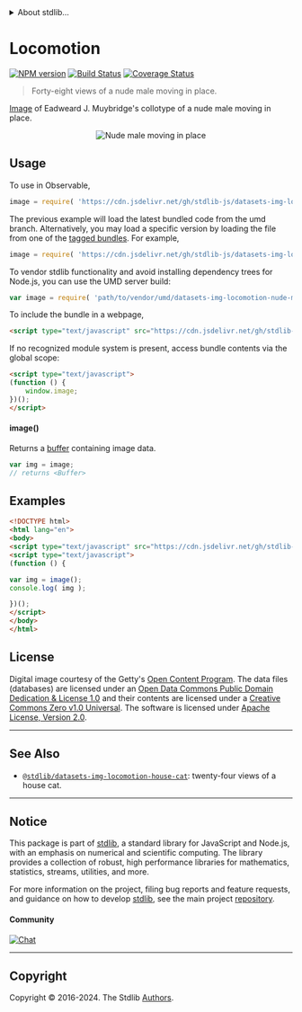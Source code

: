 <!--

@license Apache-2.0

Copyright (c) 2018 The Stdlib Authors.

Licensed under the Apache License, Version 2.0 (the "License");
you may not use this file except in compliance with the License.
You may obtain a copy of the License at

   http://www.apache.org/licenses/LICENSE-2.0

Unless required by applicable law or agreed to in writing, software
distributed under the License is distributed on an "AS IS" BASIS,
WITHOUT WARRANTIES OR CONDITIONS OF ANY KIND, either express or implied.
See the License for the specific language governing permissions and
limitations under the License.

-->


<details>
  <summary>
    About stdlib...
  </summary>
  <p>We believe in a future in which the web is a preferred environment for numerical computation. To help realize this future, we've built stdlib. stdlib is a standard library, with an emphasis on numerical and scientific computation, written in JavaScript (and C) for execution in browsers and in Node.js.</p>
  <p>The library is fully decomposable, being architected in such a way that you can swap out and mix and match APIs and functionality to cater to your exact preferences and use cases.</p>
  <p>When you use stdlib, you can be absolutely certain that you are using the most thorough, rigorous, well-written, studied, documented, tested, measured, and high-quality code out there.</p>
  <p>To join us in bringing numerical computing to the web, get started by checking us out on <a href="https://github.com/stdlib-js/stdlib">GitHub</a>, and please consider <a href="https://opencollective.com/stdlib">financially supporting stdlib</a>. We greatly appreciate your continued support!</p>
</details>

# Locomotion

[![NPM version][npm-image]][npm-url] [![Build Status][test-image]][test-url] [![Coverage Status][coverage-image]][coverage-url] <!-- [![dependencies][dependencies-image]][dependencies-url] -->

> Forty-eight views of a nude male moving in place.

<section class="intro">

[Image][@muybridge:1887b] of Eadweard J. Muybridge's collotype of a nude male moving in place.

<!-- <image align="center" src="./data/image.jpg" alt="Nude male moving place"> -->

<div class="image" align="center">
    <img src="https://cdn.jsdelivr.net/gh/stdlib-js/stdlib@691d650497d47530efa650b2ad6bd6e48cf360fe/lib/node_modules/@stdlib/datasets/img-locomotion-nude-male/data/image.jpg" alt="Nude male moving in place">
    <br>
</div>

<!-- </image> -->

</section>

<!-- /.intro -->



<section class="usage">

## Usage

To use in Observable,

```javascript
image = require( 'https://cdn.jsdelivr.net/gh/stdlib-js/datasets-img-locomotion-nude-male@umd/browser.js' )
```
The previous example will load the latest bundled code from the umd branch. Alternatively, you may load a specific version by loading the file from one of the [tagged bundles](https://github.com/stdlib-js/datasets-img-locomotion-nude-male/tags). For example,

```javascript
image = require( 'https://cdn.jsdelivr.net/gh/stdlib-js/datasets-img-locomotion-nude-male@v0.2.1-umd/browser.js' )
```

To vendor stdlib functionality and avoid installing dependency trees for Node.js, you can use the UMD server build:

```javascript
var image = require( 'path/to/vendor/umd/datasets-img-locomotion-nude-male/index.js' )
```

To include the bundle in a webpage,

```html
<script type="text/javascript" src="https://cdn.jsdelivr.net/gh/stdlib-js/datasets-img-locomotion-nude-male@umd/browser.js"></script>
```

If no recognized module system is present, access bundle contents via the global scope:

```html
<script type="text/javascript">
(function () {
    window.image;
})();
</script>
```

#### image()

Returns a [buffer][@stdlib/buffer/ctor] containing image data.

```javascript
var img = image;
// returns <Buffer>
```

</section>

<!-- /.usage -->

<section class="examples">

<!-- TODO: more creative example. -->

## Examples

<!-- eslint no-undef: "error" -->

```html
<!DOCTYPE html>
<html lang="en">
<body>
<script type="text/javascript" src="https://cdn.jsdelivr.net/gh/stdlib-js/datasets-img-locomotion-nude-male@umd/browser.js"></script>
<script type="text/javascript">
(function () {

var img = image();
console.log( img );

})();
</script>
</body>
</html>
```

</section>

<!-- /.examples -->



<!-- <license> -->

## License

Digital image courtesy of the Getty's [Open Content Program][getty-open-content]. The data files (databases) are licensed under an [Open Data Commons Public Domain Dedication & License 1.0][pddl-1.0] and their contents are licensed under a [Creative Commons Zero v1.0 Universal][cc0]. The software is licensed under [Apache License, Version 2.0][apache-license].

<!-- </license> -->

<!-- Section for related `stdlib` packages. Do not manually edit this section, as it is automatically populated. -->

<section class="related">

* * *

## See Also

-   <span class="package-name">[`@stdlib/datasets-img-locomotion-house-cat`][@stdlib/datasets/img-locomotion-house-cat]</span><span class="delimiter">: </span><span class="description">twenty-four views of a house cat.</span>

</section>

<!-- /.related -->

<!-- Section for all links. Make sure to keep an empty line after the `section` element and another before the `/section` close. -->


<section class="main-repo" >

* * *

## Notice

This package is part of [stdlib][stdlib], a standard library for JavaScript and Node.js, with an emphasis on numerical and scientific computing. The library provides a collection of robust, high performance libraries for mathematics, statistics, streams, utilities, and more.

For more information on the project, filing bug reports and feature requests, and guidance on how to develop [stdlib][stdlib], see the main project [repository][stdlib].

#### Community

[![Chat][chat-image]][chat-url]

---

## Copyright

Copyright &copy; 2016-2024. The Stdlib [Authors][stdlib-authors].

</section>

<!-- /.stdlib -->

<!-- Section for all links. Make sure to keep an empty line after the `section` element and another before the `/section` close. -->

<section class="links">

[npm-image]: http://img.shields.io/npm/v/@stdlib/datasets-img-locomotion-nude-male.svg
[npm-url]: https://npmjs.org/package/@stdlib/datasets-img-locomotion-nude-male

[test-image]: https://github.com/stdlib-js/datasets-img-locomotion-nude-male/actions/workflows/test.yml/badge.svg?branch=v0.2.1
[test-url]: https://github.com/stdlib-js/datasets-img-locomotion-nude-male/actions/workflows/test.yml?query=branch:v0.2.1

[coverage-image]: https://img.shields.io/codecov/c/github/stdlib-js/datasets-img-locomotion-nude-male/main.svg
[coverage-url]: https://codecov.io/github/stdlib-js/datasets-img-locomotion-nude-male?branch=main

<!--

[dependencies-image]: https://img.shields.io/david/stdlib-js/datasets-img-locomotion-nude-male.svg
[dependencies-url]: https://david-dm.org/stdlib-js/datasets-img-locomotion-nude-male/main

-->

[chat-image]: https://img.shields.io/gitter/room/stdlib-js/stdlib.svg
[chat-url]: https://app.gitter.im/#/room/#stdlib-js_stdlib:gitter.im

[stdlib]: https://github.com/stdlib-js/stdlib

[stdlib-authors]: https://github.com/stdlib-js/stdlib/graphs/contributors

[cli-section]: https://github.com/stdlib-js/datasets-img-locomotion-nude-male#cli
[cli-url]: https://github.com/stdlib-js/datasets-img-locomotion-nude-male/tree/cli
[@stdlib/datasets-img-locomotion-nude-male]: https://github.com/stdlib-js/datasets-img-locomotion-nude-male/tree/main

[umd]: https://github.com/umdjs/umd
[es-module]: https://developer.mozilla.org/en-US/docs/Web/JavaScript/Guide/Modules

[deno-url]: https://github.com/stdlib-js/datasets-img-locomotion-nude-male/tree/deno
[deno-readme]: https://github.com/stdlib-js/datasets-img-locomotion-nude-male/blob/deno/README.md
[umd-url]: https://github.com/stdlib-js/datasets-img-locomotion-nude-male/tree/umd
[umd-readme]: https://github.com/stdlib-js/datasets-img-locomotion-nude-male/blob/umd/README.md
[esm-url]: https://github.com/stdlib-js/datasets-img-locomotion-nude-male/tree/esm
[esm-readme]: https://github.com/stdlib-js/datasets-img-locomotion-nude-male/blob/esm/README.md
[branches-url]: https://github.com/stdlib-js/datasets-img-locomotion-nude-male/blob/main/branches.md

[getty-open-content]: http://www.getty.edu/about/opencontent.html

[pddl-1.0]: http://opendatacommons.org/licenses/pddl/1.0/

[cc0]: https://creativecommons.org/publicdomain/zero/1.0

[apache-license]: https://www.apache.org/licenses/LICENSE-2.0

[@muybridge:1887b]: http://www.getty.edu/art/collection/objects/40907/eadweard-j-muybridge-animal-locomotion-american-1887/

[@stdlib/buffer/ctor]: https://github.com/stdlib-js/buffer-ctor/tree/umd

<!-- <related-links> -->

[@stdlib/datasets/img-locomotion-house-cat]: https://github.com/stdlib-js/datasets-img-locomotion-house-cat/tree/umd

<!-- </related-links> -->

</section>

<!-- /.links -->
